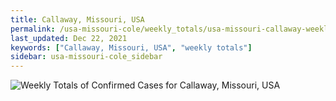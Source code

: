 ```yaml
---
title: Callaway, Missouri, USA
permalink: /usa-missouri-cole/weekly_totals/usa-missouri-callaway-weekly_totals.html
last_updated: Dec 22, 2021
keywords: ["Callaway, Missouri, USA", "weekly totals"]
sidebar: usa-missouri-cole_sidebar
---
```


![Weekly Totals of Confirmed Cases for Callaway, Missouri, USA](/covid_tracker/images/graphs/usa-missouri-callaway-weekly_totals_graph.png)

